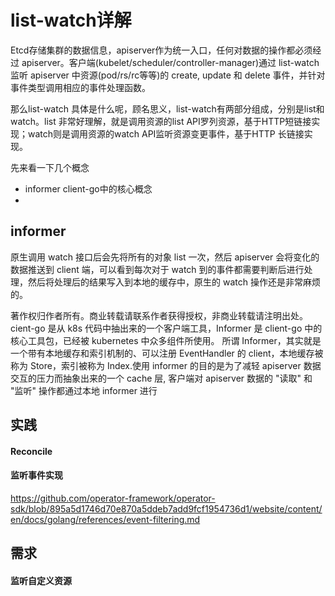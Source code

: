 # list-watch详解

Etcd存储集群的数据信息，apiserver作为统一入口，任何对数据的操作都必须经过 apiserver。客户端(kubelet/scheduler/controller-manager)通过 list-watch 监听 apiserver 中资源(pod/rs/rc等等)的 create, update 和 delete 事件，并针对事件类型调用相应的事件处理函数。

那么list-watch 具体是什么呢，顾名思义，list-watch有两部分组成，分别是list和 watch。list 非常好理解，就是调用资源的list API罗列资源，基于HTTP短链接实现；watch则是调用资源的watch API监听资源变更事件，基于HTTP 长链接实现。

先来看一下几个概念
- informer
   client-go中的核心概念
-

## informer
原生调用 watch 接口后会先将所有的对象 list 一次，然后 apiserver 会将变化的数据推送到 client 端，可以看到每次对于 watch 到的事件都需要判断后进行处理，然后将处理后的结果写入到本地的缓存中，原生的 watch 操作还是非常麻烦的。


著作权归作者所有。商业转载请联系作者获得授权，非商业转载请注明出处。
cient-go 是从 k8s 代码中抽出来的一个客户端工具，Informer 是 client-go 中的核心工具包，已经被 kubernetes 中众多组件所使用。
所谓 Informer，其实就是一个带有本地缓存和索引机制的、可以注册 EventHandler 的 client，本地缓存被称为 Store，索引被称为 Index.使用 informer 的目的是为了减轻 apiserver 数据交互的压力而抽象出来的一个 cache 层,  客户端对 apiserver 数据的 "读取" 和 "监听" 操作都通过本地 informer 进行



## 实践
#### Reconcile

#### 监听事件实现



https://github.com/operator-framework/operator-sdk/blob/895a5d1746d70e870a5ddeb7add9fcf1954736d1/website/content/en/docs/golang/references/event-filtering.md


## 需求
#### 监听自定义资源
